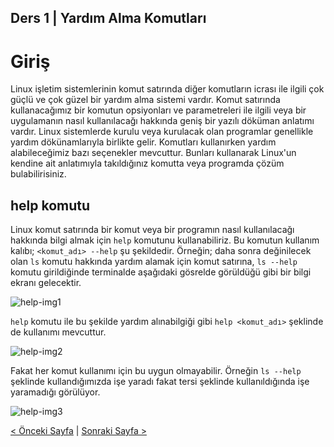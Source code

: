 ## Ders 1 | Yardım Alma Komutları

# Giriş

Linux işletim sistemlerinin komut satırında diğer komutların icrası ile ilgili çok güçlü ve çok güzel bir yardım alma sistemi vardır. Komut satırında kullanacağımız bir komutun opsiyonları ve parametreleri ile ilgili veya bir uygulamanın nasıl kullanılacağı hakkında geniş bir yazılı döküman anlatımı vardır. Linux sistemlerde kurulu veya kurulacak olan programlar genellikle yardım dökünamlarıyla birlikte gelir. Komutları kullanırken yardım alabileceğimiz bazı seçenekler mevcuttur. Bunları kullanarak Linux'un kendine ait anlatımıyla takıldığınız komutta veya programda çözüm bulabilirisiniz.

## help komutu

Linux komut satırında bir komut veya bir programın nasıl kullanılacağı hakkında bilgi almak için `help` komutunu kullanabiliriz. Bu komutun kullanım kalıbı; `<komut_adı> --help` şu şekildedir. Örneğin; daha sonra değinilecek olan `ls` komutu hakkında yardım alamak için komut satırına, `ls --help` komutu girildiğinde terminalde aşağıdaki gösrelde görüldüğü gibi bir bilgi ekranı gelecektir. 

![help-img1](src)

`help` komutu ile bu şekilde yardım alınabilgiği gibi `help <komut_adı>` şeklinde de kullanımı mevcuttur.

 ![help-img2](src)

Fakat her komut kullanımı için bu uygun olmayabilir. Örneğin `ls --help` şeklinde kullandığımızda işe yaradı fakat tersi şeklinde kullanıldığında işe yaramadığı görülüyor.

 ![help-img3](src)

[< Önceki Sayfa](https://saricayemre.github.io/linuxkomutsatiridersleri/) | [Sonraki Sayfa >](https://saricayemre.github.io/linuxkomutsatiridersleri-ders2/)
